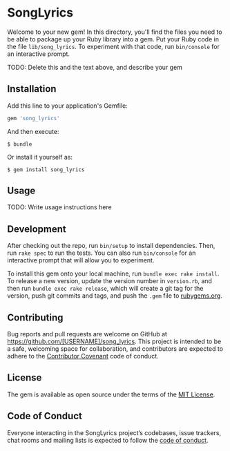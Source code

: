 # SongLyrics

Welcome to your new gem! In this directory, you'll find the files you need to be able to package up your Ruby library into a gem. Put your Ruby code in the file `lib/song_lyrics`. To experiment with that code, run `bin/console` for an interactive prompt.

TODO: Delete this and the text above, and describe your gem

## Installation

Add this line to your application's Gemfile:

```ruby
gem 'song_lyrics'
```

And then execute:

    $ bundle

Or install it yourself as:

    $ gem install song_lyrics

## Usage

TODO: Write usage instructions here

## Development

After checking out the repo, run `bin/setup` to install dependencies. Then, run `rake spec` to run the tests. You can also run `bin/console` for an interactive prompt that will allow you to experiment.

To install this gem onto your local machine, run `bundle exec rake install`. To release a new version, update the version number in `version.rb`, and then run `bundle exec rake release`, which will create a git tag for the version, push git commits and tags, and push the `.gem` file to [rubygems.org](https://rubygems.org).

## Contributing

Bug reports and pull requests are welcome on GitHub at https://github.com/[USERNAME]/song_lyrics. This project is intended to be a safe, welcoming space for collaboration, and contributors are expected to adhere to the [Contributor Covenant](http://contributor-covenant.org) code of conduct.

## License

The gem is available as open source under the terms of the [MIT License](https://opensource.org/licenses/MIT).

## Code of Conduct

Everyone interacting in the SongLyrics project’s codebases, issue trackers, chat rooms and mailing lists is expected to follow the [code of conduct](https://github.com/[USERNAME]/song_lyrics/blob/master/CODE_OF_CONDUCT.md).
